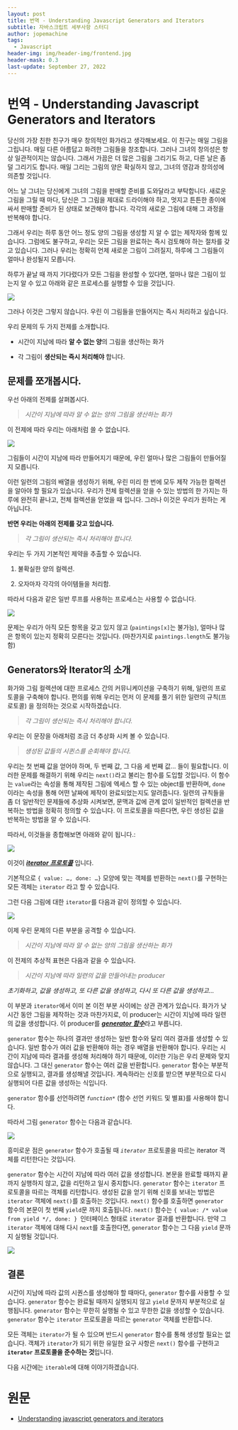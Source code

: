 ```yaml
---
layout: post
title: 번역 - Understanding Javascript Generators and Iterators
subtitle: 자바스크립트 세부사항 스터디
author: jopemachine
tags:
  - Javascript
header-img: img/header-img/frontend.jpg
header-mask: 0.3
last-update: September 27, 2022
---
```


# 번역 - Understanding Javascript Generators and Iterators

당신의 가장 친한 친구가 매우 창의적인 화가라고 생각해보세요. 이 친구는 매일 그림을 그립니다. 매일 다른 아름답고 화려한 그림들을 창조합니다. 그러나 그녀의 창의성은 항상 일관적이지는 않습니다. 그래서 가끔은 더 많은 그림을 그리기도 하고, 다른 날은 좀 덜 그리기도 합니다. 매일 그리는 그림의 양은 확실하지 않고, 그녀의 영감과 창의성에 의존할 것입니다.

어느 날 그녀는 당신에게 그녀의 그림을 판매할 준비를 도와달라고 부탁합니다. 새로운 그림을 그릴 때 마다, 당신은 그 그림을 제대로 드라이해야 하고, 멋지고 튼튼한 종이에 싸서 판매할 준비가 된 상태로 보관해야 합니다. 각각의 새로운 그림에 대해 그 과정을 반복해야 합니다.

그래서 우리는 하루 동안 어느 정도 양의 그림을 생성할 지 알 수 없는 제작자와 함께 있습니다. 그럼에도 불구하고, 우리는 모든 그림을 완료하는 즉시 검토해야 하는 절차를 갖고 있습니다. 그러나 우리는 정확히 언제 새로운 그림이 그려질지, 하루에 그 그림들이 얼마나 완성될지 모릅니다.

하루가 끝날 때 까지 기다렸다가 모든 그림을 완성할 수 있다면, 얼마나 많은 그림이 있는지 알 수 있고 아래와 같은 프로세스를 실행할 수 있을 것입니다.

![](/img/posts/Javascript/2022-09-25-Understanding-Javascript-Generators-And-Iterators/1_ZPhOsvRrcKuV3dL3PSnuEA.png)

그러나 이것은 그렇지 않습니다. 우린 이 그림들을 만들어지는 즉시 처리하고 싶습니다.

우리 문제의 두 가지 전제를 소개합니다.

* 시간이 지남에 따라 **알 수 없는 양**의 그림을 생산하는 화가

* 각 그림이 **생산되는 즉시 처리해야** 합니다.

## 문제를 쪼개봅시다.

우선 아래의 전제를 살펴봅시다.

> *시간이 지남에 따라 알 수 없는 양의 그림을 생산하는 화가*

이 전제에 따라 우리는 아래처럼 쓸 수 없습니다.

![](/img/posts/Javascript/2022-09-25-Understanding-Javascript-Generators-And-Iterators/1_jXvehc0fhxPGqao4tFVzWw.png)

그림들이 시간이 지남에 따라 만들어지기 때문에, 우린 얼마나 많은 그림들이 만들어질 지 모릅니다.

이런 일련의 그림의 배열을 생성하기 위해, 우린 미리 한 번에 모두 제작 가능한 컬렉션을 알아야 할 필요가 있습니다. 우리가 전체 컬렉션을 얻을 수 있는 방법의 한 가지는 하루에 완전히 끝나고, 전체 컬렉션을 얻었을 때 입니다. 그러나 이것은 우리가 원하는 게 아닙니다.

**반면 우리는 아래의 전제를 갖고 있습니다.**

> *각 그림이 생산되는 즉시 처리해야 합니다.*

우리는 두 가지 기본적인 제약을 추출할 수 있습니다.

1. 불확실한 양의 컬렉션.

2. 오자마자 각각의 아이템들을 처리함.

따라서 다음과 같은 일반 루프를 사용하는 프로세스는 사용할 수 없습니다.

![](/img/posts/Javascript/2022-09-25-Understanding-Javascript-Generators-And-Iterators/1_6BtcApG-UniQC2_4B2xFQg.png)

문제는 우리가 아직 모든 항목을 갖고 있지 않고 (`paintings[x]`는 불가능), 얼마나 많은 항목이 있는지 정확히 모른다는 것입니다. (마찬가지로 `paintings.length`도 불가능함)

## Generators와 Iterator의 소개

화가와 그림 컬렉션에 대한 프로세스 간의 커뮤니케이션을 구축하기 위해, 일련의 프로토콜을 구축해야 합니다. 편의를 위해 우리는 먼저 이 문제를 풀기 위한 일련의 규칙(프로토콜) 을 정의하는 것으로 시작하겠습니다.

> *각 그림이 생산되는 즉시 처리해야 합니다.*

우리는 이 문장을 아래처럼 조금 더 추상화 시켜 볼 수 있습니다.

> *생성된 값들의 시퀸스를 순회해야 합니다.*

우리는 첫 번째 값을 얻어야 하며, 두 번째 값, 그 다음 세 번째 값... 들이 필요합니다. 이러한 문제를 해결하기 위해 우리는 `next()`라고 불리는 함수를 도입할 것입니다. 이 함수는 `value`라는 속성을 통해 제작된 그림에 엑세스 할 수 있는 object를 반환하며, `done`이라는 속성을 통해 어떤 날짜에 제작이 완료되었는지도 알려줍니다. 일련의 규칙들을 좀 더 일반적인 문제들에 추상화 시켜보면, 문맥과 값에 관계 없이 일반적인 컬렉션을 반복하는 방법을 정확히 정의할 수 있습니다. 이 프로토콜을 따른다면, 우린 생성된 값을 반복하는 방법을 알 수 있습니다.

따라서, 이것들을 종합해보면 아래와 같이 됩니다.:

![](/img/posts/Javascript/2022-09-25-Understanding-Javascript-Generators-And-Iterators/1_UaBBIHpOkP07ZkK52FzhSg.png)

이것이 [***iterator 프로토콜***](https://developer.mozilla.org/en-US/docs/Web/JavaScript/Reference/Iteration_protocols#the_iterator_protocol) 입니다.

기본적으로 `{ value: …, done: …}` 모양에 맞는 객체를 반환하는 `next()`를 구현하는 모든 객체는 `iterator` 라고 할 수 있습니다.

그런 다음 그림에 대한 `iterator`를 다음과 같이 정의할 수 있습니다.

![](/img/posts/Javascript/2022-09-25-Understanding-Javascript-Generators-And-Iterators/1_I0LxCg0I4ToJhv5LojtJnw.png)

이제 우린 문제의 다른 부분을 공격할 수 있습니다.

> *시간이 지남에 따라 알 수 없는 양의 그림을 생산하는 화가*

이 전제의 추상적 표현은 다음과 같을 수 있습니다.

> *시간이 지남에 따라 일련의 값을 만들어내는 producer*

*초기화하고, 값을 생성하고, 또 다른 값을 생성하고, 다시 또 다른 값을 생성하고...*

이 부분과 `iterator`에서 이미 본 이전 부분 사이에는 상관 관계가 있습니다. 화가가 낮 시간 동안 그림을 제작하는 것과 마찬가지로, 이 producer는 시간이 지남에 따라 일련의 값을 생성합니다. 이 producer를 [***generator 함수***](https://developer.mozilla.org/en-US/docs/Web/JavaScript/Reference/Statements/function*)라고 부릅니다.

`generator` 함수는 하나의 결과만 생성하는 일반 함수와 달리 여러 결과를 생성할 수 있습니다. 일반 함수가 여러 값을 반환해야 하는 경우 배열을 반환해야 합니다. 우리는 시간이 지남에 따라 결과를 생성해 처리해야 하기 때문에, 이러한 기능은 우리 문제와 맞지 않습니다. 그 대신 `generator` 함수는 여러 값을 반환합니다. `generator` 함수는 부분적으로 실행되고, 결과를 생성해낼 것입니다. 계속하라는 신호를 받으면 부분적으로 다시 실행되어 다른 값을 생성하는 식입니다.

`generator` 함수를 선언하려면 *`function*`* (함수 선언 키워드 및 별표)를 사용해야 합니다.

따라서 그림 `generator` 함수는 다음과 같습니다.

![](/img/posts/Javascript/2022-09-25-Understanding-Javascript-Generators-And-Iterators/1_dCitkwK3AScTBxkHHqf9MQ.png)

흥미로운 점은 `generator` 함수가 호출될 때 *`iterator`* 프로토콜을 따르는 iterator 객체를 리턴한다는 것입니다.

`generator` 함수는 시간이 지남에 따라 여러 값을 생성합니다. 본문을 완료할 때까지 끝까지 실행하지 않고, 값을 리턴하고 일시 중지합니다. `generator` 함수는 `iterator` 프로토콜을 따르는 객체를 리턴합니다. 생성된 값을 얻기 위해 신호를 보내는 방법은 `iterator` 객체에 `next()`를 호출하는 것입니다. `next()` 함수를 호출하면 `generator` 함수의 본문이 첫 번째 `yield`문 까지 호출됩니다. `next()` 함수는 `{ value: /* value from yield */, done: } `인터페이스 형태로 `iterator` 결과를 반환합니다. 만약 그 `iterator` 객체에 대해 다시 `next`를 호출한다면, `generator` 함수는 그 다음 `yield` 문까지 실행될 것입니다.

![](/img/posts/Javascript/2022-09-25-Understanding-Javascript-Generators-And-Iterators/1_4tbzRQuoDFQCgRRTDHZknw.png)

## 결론

시간이 지남에 따라 값의 시퀀스를 생성해야 할 때마다, `generator` 함수를 사용할 수 있습니다. `generator` 함수는 완료될 때까지 실행되지 않고 `yield` 문까지 부분적으로 실행됩니다. `generator` 함수는 무한히 실행될 수 있고 무한한 값을 생성할 수 있습니다. `generator` 함수는 `iterator` 프로토콜을 따르는 `generator` 객체를 반환합니다.

모든 객체는 `iterator`가 될 수 있으며 반드시 `generator` 함수를 통해 생성할 필요는 없습니다. 객체가 `iterator`가 되기 위한 유일한 요구 사항은 `next()` 함수를 구현하고 **`iterator` 프로토콜을 준수하는 것**입니다.

다음 시간에는 `iterable`에 대해 이야기하겠습니다.

# 원문

- [Understanding javascript generators and iterators](https://medium.com/@dgmrtnz/understanding-javascript-generators-and-iterators-a3f206c1008d)
